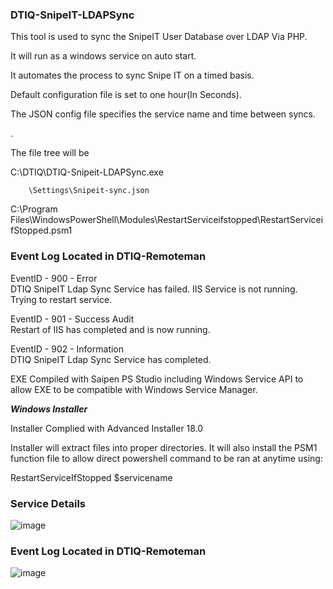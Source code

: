 ### DTIQ-SnipeIT-LDAPSync


This tool is used to sync the SnipeIT User Database over LDAP Via PHP.

It will run as a windows service on auto start. 

It automates the process to sync Snipe IT on a timed basis.

Default configuration file is set to one hour(In Seconds).

The JSON config file specifies the service name and time between syncs. 

.


The file tree will be

C:\DTIQ\DTIQ-Snipeit-LDAPSync.exe

        \Settings\Snipeit-sync.json
C:\Program Files\WindowsPowerShell\Modules\RestartServiceifstopped\RestartServiceifStopped.psm1
            
            
### Event Log  Located in DTIQ-Remoteman 

EventID - 900 - Error <br>
DTIQ SnipeIT Ldap Sync Service has failed. IIS Service is not running. Trying to restart service.

EventID - 901 - Success Audit <br>
Restart of IIS has completed and is now running.  

EventID - 902 - Information<br>
DTIQ SnipeIT Ldap Sync Service has completed.


            



EXE Compiled with Saipen PS Studio including Windows Service API to allow EXE to be compatible with Windows Service Manager.

***Windows Installer***

Installer Complied with Advanced Installer 18.0 

Installer will extract files into proper directories.
It will also install the PSM1 function file to allow direct powershell command to be ran at anytime using:

RestartServiceIfStopped $servicename





### Service Details
![image](https://user-images.githubusercontent.com/46353568/120114461-251c3d80-c134-11eb-8c7d-3e4ff96c0ed2.png)



### Event Log Located in DTIQ-Remoteman 
![image](https://user-images.githubusercontent.com/46353568/120114429-07e76f00-c134-11eb-8d58-bbbfd03e95ad.png)

